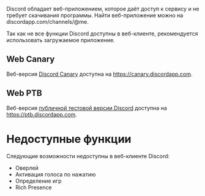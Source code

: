 <!-- TITLE: [RU] Discord Web -->
<!-- SUBTITLE: Веб-клиент Discord -->

Discord обладает веб-приложением, которое даёт доступ к сервису и не требует скачивания программы. Найти веб-приложение можно на discordapp.com/channels/@me. 

Так как не все функции Discord доступны в веб-клиенте, рекомендуется использовать загружаемое приложение. 

## Web Canary
Веб-версия [Discord Canary](/ru/canary) доступна на https://canary.discordapp.com.

## Web PTB
Веб-версия [публичной тестовой версии Discord](/ptb) доступна на https://ptb.discordapp.com.

# Недоступные функции
Следующие возможности недоступны в веб-клиенте Discord:
* Оверлей
* Активация голоса по нажатию
* Определение игр
* Rich Presence